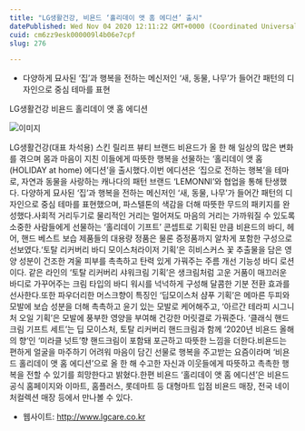 ```yaml
---
title: "LG생활건강, 비욘드 ‘홀리데이 앳 홈 에디션’ 출시"
datePublished: Wed Nov 04 2020 12:11:22 GMT+0000 (Coordinated Universal Time)
cuid: cm6zz9esk000009l4b06e7cpf
slug: 276

---
```



- 다양하게 묘사된 ‘집’과 행복을 전하는 메신저인 ‘새, 동물, 나무’가 들어간 패턴의 디자인으로 중심 테마를 표현

LG생활건강 비욘드 홀리데이 앳 홈 에디션

![이미지](https://cdn.hashnode.com/res/hashnode/image/upload/v1739247843938/09d17fa9-4261-42c5-ae6b-a25fc33fde58.jpeg)

LG생활건강(대표 차석용) 스킨 릴리프 뷰티 브랜드 비욘드가 올 한 해 일상의 많은 변화를 겪으며 몸과 마음이 지친 이들에게 따뜻한 행복을 선물하는 ‘홀리데이 앳 홈(HOLIDAY at home) 에디션’을 출시했다.이번 에디션은 ‘집으로 전하는 행복’을 테마로, 자연과 동물을 사랑하는 캐나다의 패턴 브랜드 ‘LEMONNI’와 협업을 통해 탄생했다. 다양하게 묘사된 ‘집’과 행복을 전하는 메신저인 ‘새, 동물, 나무’가 들어간 패턴의 디자인으로 중심 테마를 표현했으며, 파스텔톤의 색감을 더해 따뜻한 무드의 패키지를 완성했다.사회적 거리두기로 물리적인 거리는 멀어져도 마음의 거리는 가까워질 수 있도록 소중한 사람들에게 선물하는 ‘홀리데이 기프트’ 콘셉트로 기획된 만큼 비욘드의 바디, 헤어, 핸드 베스트 보습 제품들의 대용량 정품은 물론 증정품까지 알차게 포함한 구성으로 선보였다.‘토탈 리커버리 바디 모이스처라이저 기획’은 히비스커스 꽃 추출물을 담은 영양 성분이 건조한 겨울 피부를 촉촉하고 탄력 있게 가꿔주는 주름 개선 기능성 바디 로션이다. 같은 라인의 ‘토탈 리커버리 샤워크림 기획’은 생크림처럼 고운 거품이 매끄러운 바디로 가꾸어주는 크림 타입의 바디 워시를 넉넉하게 구성해 달콤한 기분 전환 효과를 선사한다.또한 파우더리한 머스크향이 특징인 ‘딥모이스처 샴푸 기획’은 메마른 두피와 모발에 보습 성분을 더해 촉촉하고 윤기 있는 모발로 케어해주고, ‘아르간 테라피 시그니처 오일 기획’은 모발에 풍부한 영양을 부여해 건강한 머릿결로 가꿔준다. ‘클래식 핸드크림 기프트 세트’는 딥 모이스처, 토탈 리커버리 핸드크림과 함께 ‘2020년 비욘드 올해의 향’인 ‘미라클 넛트’향 핸드크림이 포함돼 포근하고 따뜻한 느낌을 더한다.비욘드는 편하게 얼굴을 마주하기 어려워 마음이 담긴 선물로 행복을 주고받는 요즘이라며 ‘비욘드 홀리데이 앳 홈 에디션’으로 올 한 해 수고한 자신과 이웃들에게 따뜻하고 촉촉한 행복을 전할 수 있기를 희망한다고 밝혔다.한편 비욘드 ‘홀리데이 앳 홈 에디션’은 비욘드 공식 홈페이지와 이마트, 홈플러스, 롯데마트 등 대형마트 입점 비욘드 매장, 전국 네이처컬렉션 매장 등에서 만나볼 수 있다.

- 웹사이트: http://www.lgcare.co.kr